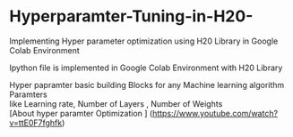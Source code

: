 # Hyperparamter-Tuning-in-H20-
Implementing Hyper parameter optimization using H20 Library in Google Colab Environment <br>

Ipython file is implemented in Google Colab Environment with H20 Library <br>

Hyper papramter basic building Blocks for any Machine learning algorithm Paramters <br>
like Learning rate, Number of Layers , Number of Weights <br>
[About hyper paramter Optimization ] (https://www.youtube.com/watch?v=ttE0F7fghfk)
